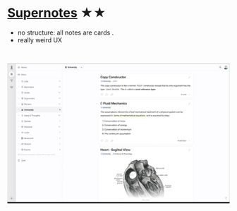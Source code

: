 # [Supernotes](https://supernotes.app) ★★

- no structure: all notes are cards .
- really weird UX

<br>

![Screenshot](supernotes.png)
